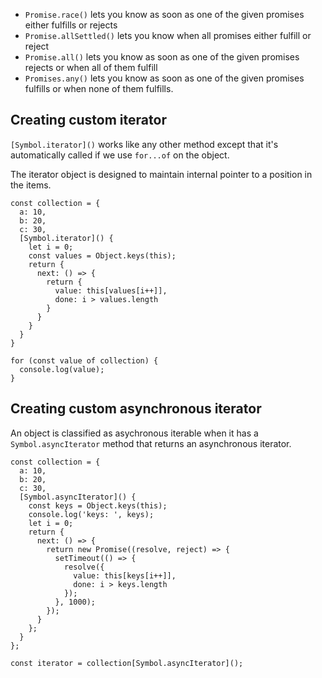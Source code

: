 - `Promise.race()` lets you know as soon as one of the given promises either fulfills or rejects
- `Promise.allSettled()` lets you know when all promises either fulfill or reject
- `Promise.all()` lets you know as soon as one of the given promises rejects or when all of them fulfill
- `Promises.any()` lets you know as soon as one of the given promises fulfills or when none of them fulfills.

## Creating custom iterator

`[Symbol.iterator]()` works like any other method except that it's automatically called if we use `for...of`
on the object. 

The iterator object is designed to maintain internal pointer to a position in the items.

```JS
const collection = {
  a: 10,
  b: 20,
  c: 30,
  [Symbol.iterator]() {
    let i = 0;
    const values = Object.keys(this);
    return {
      next: () => {
        return {
          value: this[values[i++]],
          done: i > values.length
        }
      }
    }
  }
}

for (const value of collection) {
  console.log(value);
}
```

## Creating custom asynchronous iterator

An object is classified as asychronous iterable when it has a `Symbol.asyncIterator` method that returns an 
asynchronous iterator.

```JS
const collection = {
  a: 10,
  b: 20,
  c: 30,
  [Symbol.asyncIterator]() {
    const keys = Object.keys(this);
    console.log('keys: ', keys);
    let i = 0;
    return {
      next: () => {
        return new Promise((resolve, reject) => {
          setTimeout(() => {
            resolve({
              value: this[keys[i++]],
              done: i > keys.length
            });
          }, 1000);
        });
      }
    };
  }
};

const iterator = collection[Symbol.asyncIterator]();
```